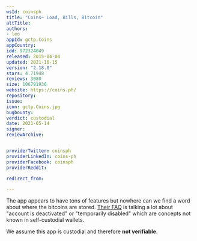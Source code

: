 ```yaml
---
wsId: coinsph
title: "Coins– Load, Bills, Bitcoin"
altTitle: 
authors:
- leo
appId: gctp.Coins
appCountry: 
idd: 972324049
released: 2015-04-04
updated: 2021-10-15
version: "2.18.0"
stars: 4.71948
reviews: 3080
size: 106791936
website: https://coins.ph/
repository: 
issue: 
icon: gctp.Coins.jpg
bugbounty: 
verdict: custodial
date: 2021-05-14
signer: 
reviewArchive:


providerTwitter: coinsph
providerLinkedIn: coins-ph
providerFacebook: coinsph
providerReddit: 

redirect_from:

---
```


The app appears to have tons of features but nowhere can we find a word about
where the bitcoins are stored.
[Their FAQ](https://support.coins.ph/hc/en-us/categories/202504637-Safety-Security)
is talking a lot about "account is deactivated" or "temporarily disabled" which
are concepts not known in self-custodial wallets.

We assume this app is custodial and therefore **not verifiable**.